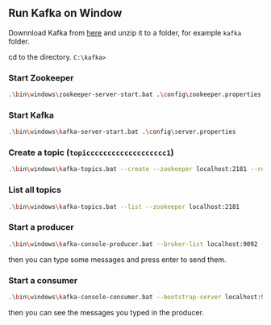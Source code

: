 ## Run Kafka on Window
Downnload Kafka from [here](https://kafka.apache.org/quickstart) and unzip it to a folder, for example `kafka` folder.


cd to the directory. `C:\kafka>`

### Start Zookeeper
```bash
.\bin\windows\zookeeper-server-start.bat .\config\zookeeper.properties
```

### Start Kafka
```bash
.\bin\windows\kafka-server-start.bat .\config\server.properties
```

### Create a topic (`topiccccccccccccccccccc1`)
```bash
.\bin\windows\kafka-topics.bat --create --zookeeper localhost:2181 --replication-factor 1 --partitions 1 --topic topiccccccccccccccccccc1
```
### List all topics
```bash
.\bin\windows\kafka-topics.bat --list --zookeeper localhost:2181
```

### Start a producer
```bash
.\bin\windows\kafka-console-producer.bat --broker-list localhost:9092 --topic topiccccccccccccccccccc1
```
then you can type some messages and press enter to send them.

### Start a consumer
```bash
.\bin\windows\kafka-console-consumer.bat --bootstrap-server localhost:9092 --topic topiccccccccccccccccccc1 --from-beginning
```
then you can see the messages you typed in the producer.
